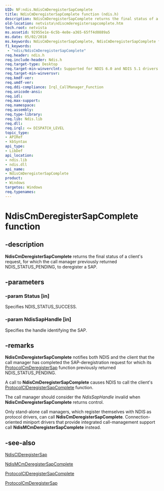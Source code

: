 ```yaml
---
UID: NF:ndis.NdisCmDeregisterSapComplete
title: NdisCmDeregisterSapComplete function (ndis.h)
description: NdisCmDeregisterSapComplete returns the final status of a client's request, for which the call manager previously returned NDIS_STATUS_PENDING, to deregister a SAP.
old-location: netvista\ndiscmderegistersapcomplete.htm
tech.root: netvista
ms.assetid: 92955e1e-6c5b-4e8e-a365-65ff4d0889a5
ms.date: 05/02/2018
ms.keywords: NdisCmDeregisterSapComplete, NdisCmDeregisterSapComplete function [Network Drivers Starting with Windows Vista], condis_call_manager_ref_d8a656de-56d5-4b84-8179-636b72f1313b.xml, ndis/NdisCmDeregisterSapComplete, netvista.ndiscmderegistersapcomplete
f1_keywords:
 - "ndis/NdisCmDeregisterSapComplete"
req.header: ndis.h
req.include-header: Ndis.h
req.target-type: Desktop
req.target-min-winverclnt: Supported for NDIS 6.0 and NDIS 5.1 drivers (see    NdisCmDeregisterSapComplete   (NDIS 5.1)) in Windows Vista. Supported for NDIS 5.1 drivers (see    NdisCmDeregisterSapComplete   (NDIS 5.1)) in Windows XP.
req.target-min-winversvr: 
req.kmdf-ver: 
req.umdf-ver: 
req.ddi-compliance: Irql_CallManager_Function
req.unicode-ansi: 
req.idl: 
req.max-support: 
req.namespace: 
req.assembly: 
req.type-library: 
req.lib: Ndis.lib
req.dll: 
req.irql: <= DISPATCH_LEVEL
topic_type:
- APIRef
- kbSyntax
api_type:
- LibDef
api_location:
- ndis.lib
- ndis.dll
api_name:
- NdisCmDeregisterSapComplete
product:
- Windows
targetos: Windows
req.typenames: 
---
```


# NdisCmDeregisterSapComplete function


## -description


<b>NdisCmDeregisterSapComplete</b> returns the final status of a client's request, for which the call
  manager previously returned NDIS_STATUS_PENDING, to deregister a SAP.


## -parameters




### -param Status [in]

Specifies NDIS_STATUS_SUCCESS.


### -param NdisSapHandle [in]

Specifies the handle identifying the SAP.


## -remarks



<b>NdisCmDeregisterSapComplete</b> notifies both NDIS and the client that the call manager has completed
    the SAP-deregistration request for which its 
    <a href="https://docs.microsoft.com/windows-hardware/drivers/ddi/ndis/nc-ndis-protocol_cm_deregister_sap">
    ProtocolCmDeregisterSap</a> function previously returned NDIS_STATUS_PENDING.

A call to 
    <b>NdisCmDeregisterSapComplete</b> causes NDIS to call the client's 
    <a href="https://docs.microsoft.com/windows-hardware/drivers/ddi/ndis/nc-ndis-protocol_cl_deregister_sap_complete">
    ProtocolClDeregisterSapComplete</a> function.

The call manager should consider the 
    <i>NdisSapHandle</i> invalid when 
    <b>NdisCmDeregisterSapComplete</b> returns control.

Only stand-alone call managers, which register themselves with NDIS as protocol drivers, can call 
    <b>NdisCmDeregisterSapComplete</b>. Connection-oriented miniport drivers that provide integrated
    call-management support call 
    <b>NdisMCmDeregisterSapComplete</b> instead.




## -see-also




<a href="https://docs.microsoft.com/windows-hardware/drivers/ddi/ndis/nf-ndis-ndisclderegistersap">NdisClDeregisterSap</a>



<a href="https://docs.microsoft.com/windows-hardware/drivers/ddi/ndis/nf-ndis-ndismcmderegistersapcomplete">NdisMCmDeregisterSapComplete</a>



<a href="https://docs.microsoft.com/windows-hardware/drivers/ddi/ndis/nc-ndis-protocol_cl_deregister_sap_complete">
   ProtocolClDeregisterSapComplete</a>



<a href="https://docs.microsoft.com/windows-hardware/drivers/ddi/ndis/nc-ndis-protocol_cm_deregister_sap">ProtocolCmDeregisterSap</a>
 

 

